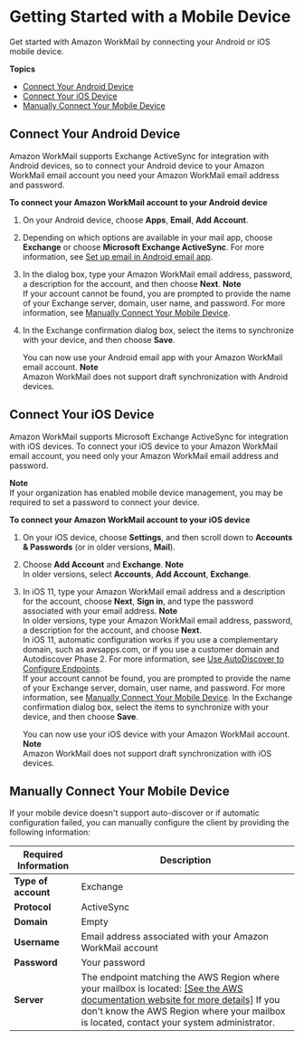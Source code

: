 # Getting Started with a Mobile Device<a name="mobile-start"></a>

Get started with Amazon WorkMail by connecting your Android or iOS mobile device\.

**Topics**
+ [Connect Your Android Device](#connect_android_device)
+ [Connect Your iOS Device](#connect_ios_device)
+ [Manually Connect Your Mobile Device](#manually_connect_device)

## Connect Your Android Device<a name="connect_android_device"></a>

Amazon WorkMail supports Exchange ActiveSync for integration with Android devices, so to connect your Android device to your Amazon WorkMail email account you need your Amazon WorkMail email address and password\.

**To connect your Amazon WorkMail account to your Android device**

1. On your Android device, choose **Apps**, **Email**, **Add Account**\.

1. Depending on which options are available in your mail app, choose **Exchange** or choose **Microsoft Exchange ActiveSync**\. For more information, see [Set up email in Android email app](https://support.office.com/en-us/article/set-up-email-in-android-email-app-71147974-7aca-491b-978a-ab15e360434c)\.

1. In the dialog box, type your Amazon WorkMail email address, password, a description for the account, and then choose **Next**\.
**Note**  
If your account cannot be found, you are prompted to provide the name of your Exchange server, domain, user name, and password\. For more information, see [Manually Connect Your Mobile Device](#manually_connect_device)\.

1. In the Exchange confirmation dialog box, select the items to synchronize with your device, and then choose **Save**\.

   You can now use your Android email app with your Amazon WorkMail email account\.
**Note**  
Amazon WorkMail does not support draft synchronization with Android devices\.

## Connect Your iOS Device<a name="connect_ios_device"></a>

Amazon WorkMail supports Microsoft Exchange ActiveSync for integration with iOS devices\. To connect your iOS device to your Amazon WorkMail email account, you need only your Amazon WorkMail email address and password\.

**Note**  
If your organization has enabled mobile device management, you may be required to set a password to connect your device\.

**To connect your Amazon WorkMail account to your iOS device**

1. On your iOS device, choose **Settings**, and then scroll down to **Accounts & Passwords** \(or in older versions, **Mail**\)\. 

1. Choose **Add Account** and **Exchange**\.
**Note**  
In older versions, select **Accounts**, **Add Account**, **Exchange**\.

1. In iOS 11, type your Amazon WorkMail email address and a description for the account, choose **Next**, **Sign in**, and type the password associated with your email address\.
**Note**  
In older versions, type your Amazon WorkMail email address, password, a description for the account, and choose **Next**\.  
In iOS 11, automatic configuration works if you use a complementary domain, such as awsapps\.com, or if you use a customer domain and Autodiscover Phase 2\. For more information, see [Use AutoDiscover to Configure Endpoints](http://docs.aws.amazon.com/workmail/latest/adminguide/autodiscover.html)\.  
If your account cannot be found, you are prompted to provide the name of your Exchange server, domain, user name, and password\. For more information, see [Manually Connect Your Mobile Device](#manually_connect_device)\. In the Exchange confirmation dialog box, select the items to synchronize with your device, and then choose **Save**\. 

   You can now use your iOS device with your Amazon WorkMail account\.
**Note**  
Amazon WorkMail does not support draft synchronization with iOS devices\.

## Manually Connect Your Mobile Device<a name="manually_connect_device"></a>

If your mobile device doesn't support auto\-discover or if automatic configuration failed, you can manually configure the client by providing the following information:


| Required Information | Description | 
| --- | --- | 
|  **Type of account**  |  Exchange  | 
|  **Protocol**  |  ActiveSync  | 
|  **Domain**  |  Empty  | 
|  **Username**  |  Email address associated with your Amazon WorkMail account  | 
|  **Password**  |  Your password  | 
|  **Server**  |  The endpoint matching the AWS Region where your mailbox is located: [\[See the AWS documentation website for more details\]](http://docs.aws.amazon.com/workmail/latest/userguide/mobile-start.html)  If you don't know the AWS Region where your mailbox is located, contact your system administrator\.   | 